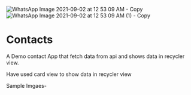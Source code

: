 ![WhatsApp Image 2021-09-02 at 12 53 09 AM - Copy](https://user-images.githubusercontent.com/62156095/131732294-fd6983ae-42c1-4c72-84d7-1483beef1c47.jpeg)
![WhatsApp Image 2021-09-02 at 12 53 09 AM (1) - Copy](https://user-images.githubusercontent.com/62156095/131732305-9ed7a7d3-7ac0-4f78-8eaa-fbd3d70cbdb7.jpeg)
# Contacts
A Demo contact App that fetch data from api and shows data in recycler view.

Have used card view to show data in recycler view

Sample Imgaes-

